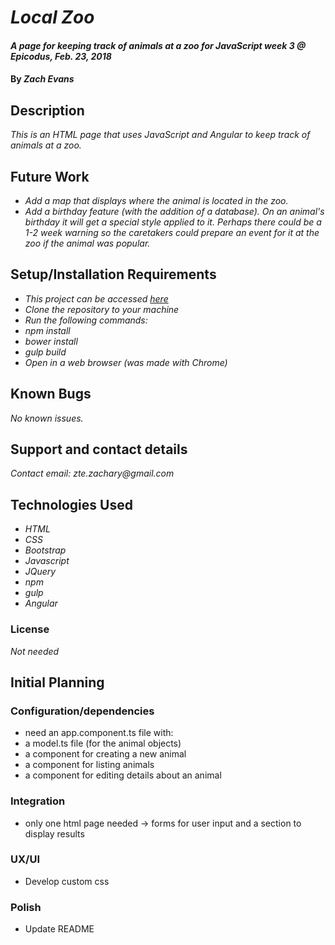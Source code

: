 # _Local Zoo_

#### _A page for keeping track of animals at a zoo for JavaScript week 3 @ Epicodus, Feb. 23, 2018_

#### By _**Zach Evans**_

## Description

_This is an HTML page that uses JavaScript and Angular to keep track of animals at a zoo._

## Future Work

* _Add a map that displays where the animal is located in the zoo._
* _Add a birthday feature (with the addition of a database). On an animal's birthday it will get a special style applied to it. Perhaps there could be a 1-2 week warning so the caretakers could prepare an event for it at the zoo if the animal was popular._


## Setup/Installation Requirements

* _This project can be accessed [here](https://github.com/ZEvans1/local-zoo)_
* _Clone the repository to your machine_
* _Run the following commands:_
* _npm install_
* _bower install_
* _gulp build_
* _Open in a web browser (was made with Chrome)_

## Known Bugs

_No known issues._

## Support and contact details

_Contact email: zte.zachary@gmail.com_

## Technologies Used

* _HTML_
* _CSS_
* _Bootstrap_
* _Javascript_
* _JQuery_
* _npm_
* _gulp_
* _Angular_


### License

*Not needed*

##  Initial Planning

### Configuration/dependencies
  * need an app.component.ts file with:
  * a model.ts file (for the animal objects)
  * a component for creating a new animal
  * a component for listing animals
  * a component for editing details about an animal

### Integration
  * only one html page needed -> forms for user input and a section to display results

### UX/UI
  * Develop custom css

### Polish
  * Update README
